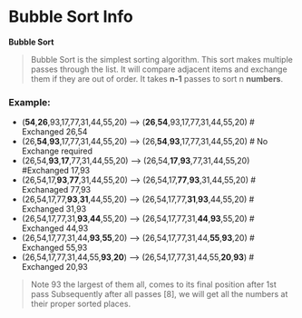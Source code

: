 # Bubble Sort Info

**Bubble Sort**
> Bubble Sort is the simplest sorting algorithm.
> This sort makes multiple passes through the list.
> It will compare adjacent items and exchange them if they are out of order.
> It takes __n-1__ passes to sort n __numbers__.

### Example:

- (**54**,**26**,93,17,77,31,44,55,20) --> (**26**,**54**,93,17,77,31,44,55,20) # Exchanged 26,54
- (26,**54**,**93**,17,77,31,44,55,20) --> (26,**54**,**93**,17,77,31,44,55,20) # No Exchange required
- (26,54,**93**,**17**,77,31,44,55,20) --> (26,54,**17**,**93**,77,31,44,55,20)  #Exchanged 17,93
- (26,54,17,**93**,**77**,31,44,55,20) --> (26,54,17,**77**,**93**,31,44,55,20) # Exchanaged 77,93
- (26,54,17,77,**93**,**31**,44,55,20) --> (26,54,17,77,**31**,**93**,44,55,20) # Exchanged 31,93
- (26,54,17,77,31,**93**,**44**,55,20) --> (26,54,17,77,31,**44**,**93**,55,20) # Exchanged 44,93
- (26,54,17,77,31,44,**93**,**55**,20) --> (26,54,17,77,31,44,**55**,**93**,20) # Exchanged 55,93
- (26,54,17,77,31,44,55,**93**,**20**) --> (26,54,17,77,31,44,55,**20**,**93**) # Exchanged 20,93

>Note 93 the largest of them all, comes to its final position after 1st pass
>Subsequently after all passes [8], we will get all the numbers at their proper sorted places.